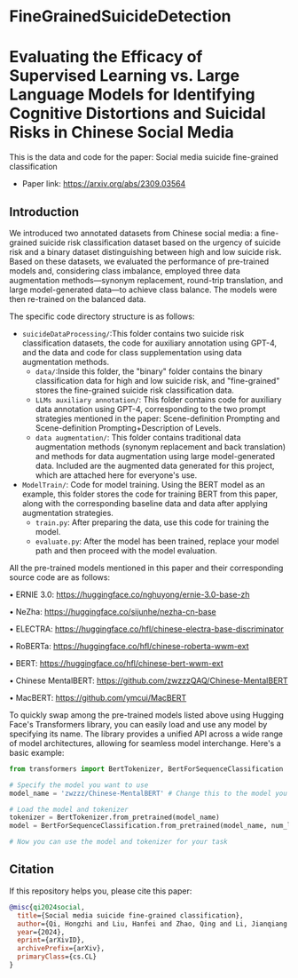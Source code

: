 # FineGrainedSuicideDetection
# Evaluating the Efficacy of Supervised Learning vs. Large Language Models for Identifying Cognitive Distortions and Suicidal Risks in Chinese Social Media

This is the data and code for the paper: Social media suicide fine-grained classification

* Paper link: https://arxiv.org/abs/2309.03564

## Introduction

We introduced two annotated datasets from Chinese social media: a fine-grained suicide risk classification dataset based on the urgency of suicide risk and a binary dataset distinguishing between high and low suicide risk. Based on these datasets, we evaluated the performance of pre-trained models and, considering class imbalance, employed three data augmentation methods—synonym replacement, round-trip translation, and large model-generated data—to achieve class balance. The models were then re-trained on the balanced data.

The specific code directory structure is as follows:

- `suicideDataProcessing/`:This folder contains two suicide risk classification datasets, the code for auxiliary annotation using GPT-4, and the data and code for class supplementation using data augmentation methods.
  - `data/`:Inside this folder, the "binary" folder contains the binary classification data for high and low suicide risk, and "fine-grained" stores the fine-grained suicide risk classification data.
  - `LLMs auxiliary annotation/`: This folder contains code for auxiliary data annotation using GPT-4, corresponding to the two prompt strategies mentioned in the paper: Scene-definition Prompting and Scene-definition Prompting+Description of Levels.
  - `data augmentation/`: This folder contains traditional data augmentation methods (synonym replacement and back translation) and methods for data augmentation using large model-generated data. Included are the augmented data generated for this project, which are attached here for everyone's use.
- `ModelTrain/`: Code for model training. Using the BERT model as an example, this folder stores the code for training BERT from this paper, along with the corresponding baseline data and data after applying augmentation strategies.
  - `train.py`: After preparing the data, use this code for training the model.
  - `evaluate.py`: After the model has been trained, replace your model path and then proceed with the model evaluation.

All the pre-trained models mentioned in this paper and their corresponding source code are as follows:

• ERNIE 3.0: https://huggingface.co/nghuyong/ernie-3.0-base-zh 

• NeZha: https://huggingface.co/sijunhe/nezha-cn-base 

• ELECTRA: https://huggingface.co/hfl/chinese-electra-base-discriminator 

• RoBERTa: https://huggingface.co/hfl/chinese-roberta-wwm-ext 

• BERT: https://huggingface.co/hfl/chinese-bert-wwm-ext 

• Chinese MentalBERT: https://github.com/zwzzzQAQ/Chinese-MentalBERT 

• MacBERT: https://github.com/ymcui/MacBERT

To quickly swap among the pre-trained models listed above using Hugging Face's Transformers library, you can easily load and use any model by specifying its name. The library provides a unified API across a wide range of model architectures, allowing for seamless model interchange. Here's a basic example:
```python
from transformers import BertTokenizer, BertForSequenceClassification

# Specify the model you want to use
model_name = 'zwzzz/Chinese-MentalBERT' # Change this to the model you want

# Load the model and tokenizer
tokenizer = BertTokenizer.from_pretrained(model_name)
model = BertForSequenceClassification.from_pretrained(model_name, num_labels = 11)

# Now you can use the model and tokenizer for your task


```
## Citation

If this repository helps you, please cite this paper:

```bibtex
@misc{qi2024social,
  title={Social media suicide fine-grained classification},
  author={Qi, Hongzhi and Liu, Hanfei and Zhao, Qing and Li, Jianqiang and Zhai, Wei and Yang, Bing Xiang and Fu, Guanghui},
  year={2024},
  eprint={arXivID},
  archivePrefix={arXiv},
  primaryClass={cs.CL}
}

```
